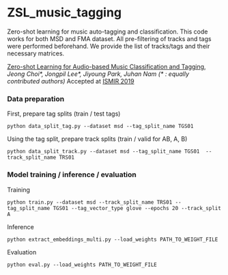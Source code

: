 # ZSL_music_tagging

Zero-shot learning for music auto-tagging and classification.
This code works for both MSD and FMA dataset.
All pre-filtering of tracks and tags were performed beforehand. 
We provide the list of tracks/tags and their necessary matrices.

[Zero-shot Learning for Audio-based Music Classification and Tagging](https://arxiv.org/abs/1907.02670), _Jeong Choi\*, Jongpil Lee\*, Jiyoung Park, Juhan Nam_
_(\* : equally contributed authors)_ Accepted at [ISMIR 2019](https://ismir2019.ewi.tudelft.nl/?q=accepted-papers)

### Data preparation
 First, prepare tag splits (train / test tags)

```console  
python data_split_tag.py --dataset msd --tag_split_name TGS01 
```

 Using the tag split, prepare track splits (train / valid for AB, A, B)

```console  
python data_split_track.py --dataset msd --tag_split_name TGS01  --track_split_name TRS01 
```



### Model training / inference / evaluation
 
Training 

```console  
python train.py --dataset msd --track_split_name TRS01 --tag_split_name TGS01 --tag_vector_type glove --epochs 20 --track_split A
```

Inference 

```console  
python extract_embeddings_multi.py --load_weights PATH_TO_WEIGHT_FILE
```

Evaluation

```console  
python eval.py --load_weights PATH_TO_WEIGHT_FILE
```
